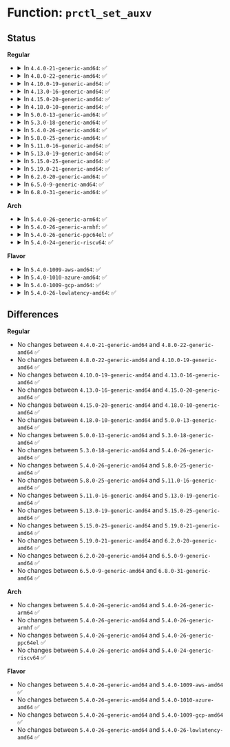 # Function: <code>prctl_set_auxv</code>

## Status
<b>Regular</b>
<ul>
<li>
<details>
<summary>In <code>4.4.0-21-generic-amd64</code>: ✅</summary>

```c
int prctl_set_auxv(struct mm_struct * mm, long unsigned int addr, long unsigned int len)
```

```json
{
  "name": "prctl_set_auxv",
  "collision_type": "Unique Static",
  "inline_type": "No",
  "funcs": [
    {
      "addr": 18446744071579444528,
      "name": "prctl_set_auxv",
      "external": false,
      "loc": "kernel/sys.c:1919",
      "file": "kernel/sys.c",
      "inline": "seen, unknown",
      "caller_inline": [],
      "caller_func": [
        "kernel/sys.c:prctl_set_mm"
      ]
    }
  ],
  "symbols": [
    {
      "addr": 18446744071579444528,
      "name": "prctl_set_auxv",
      "section": ".text",
      "bind": "STB_LOCAL",
      "size": 191
    }
  ]
}
```
</details>
</li>
<li>
<details>
<summary>In <code>4.8.0-22-generic-amd64</code>: ✅</summary>

```c
int prctl_set_auxv(struct mm_struct * mm, long unsigned int addr, long unsigned int len)
```

```json
{
  "name": "prctl_set_auxv",
  "collision_type": "Unique Static",
  "inline_type": "No",
  "funcs": [
    {
      "addr": 18446744071579457168,
      "name": "prctl_set_auxv",
      "external": false,
      "loc": "kernel/sys.c:1919",
      "file": "kernel/sys.c",
      "inline": "seen, unknown",
      "caller_inline": [],
      "caller_func": [
        "kernel/sys.c:prctl_set_mm"
      ]
    }
  ],
  "symbols": [
    {
      "addr": 18446744071579457168,
      "name": "prctl_set_auxv",
      "section": ".text",
      "bind": "STB_LOCAL",
      "size": 220
    }
  ]
}
```
</details>
</li>
<li>
<details>
<summary>In <code>4.10.0-19-generic-amd64</code>: ✅</summary>

```c
int prctl_set_auxv(struct mm_struct * mm, long unsigned int addr, long unsigned int len)
```

```json
{
  "name": "prctl_set_auxv",
  "collision_type": "Unique Static",
  "inline_type": "No",
  "funcs": [
    {
      "addr": 18446744071579477632,
      "name": "prctl_set_auxv",
      "external": false,
      "loc": "kernel/sys.c:1910",
      "file": "kernel/sys.c",
      "inline": "seen, unknown",
      "caller_inline": [],
      "caller_func": [
        "kernel/sys.c:prctl_set_mm"
      ]
    }
  ],
  "symbols": [
    {
      "addr": 18446744071579477632,
      "name": "prctl_set_auxv",
      "section": ".text",
      "bind": "STB_LOCAL",
      "size": 220
    }
  ]
}
```
</details>
</li>
<li>
<details>
<summary>In <code>4.13.0-16-generic-amd64</code>: ✅</summary>

```c
int prctl_set_auxv(struct mm_struct * mm, long unsigned int addr, long unsigned int len)
```

```json
{
  "name": "prctl_set_auxv",
  "collision_type": "Unique Static",
  "inline_type": "No",
  "funcs": [
    {
      "addr": 18446744071579465968,
      "name": "prctl_set_auxv",
      "external": false,
      "loc": "kernel/sys.c:2016",
      "file": "kernel/sys.c",
      "inline": "seen, unknown",
      "caller_inline": [],
      "caller_func": [
        "kernel/sys.c:prctl_set_mm"
      ]
    }
  ],
  "symbols": [
    {
      "addr": 18446744071579465968,
      "name": "prctl_set_auxv",
      "section": ".text",
      "bind": "STB_LOCAL",
      "size": 220
    }
  ]
}
```
</details>
</li>
<li>
<details>
<summary>In <code>4.15.0-20-generic-amd64</code>: ✅</summary>

```c
int prctl_set_auxv(struct mm_struct * mm, long unsigned int addr, long unsigned int len)
```

```json
{
  "name": "prctl_set_auxv",
  "collision_type": "Unique Static",
  "inline_type": "No",
  "funcs": [
    {
      "addr": 18446744071579493856,
      "name": "prctl_set_auxv",
      "external": false,
      "loc": "kernel/sys.c:2019",
      "file": "kernel/sys.c",
      "inline": "seen, unknown",
      "caller_inline": [],
      "caller_func": [
        "kernel/sys.c:prctl_set_mm"
      ]
    }
  ],
  "symbols": [
    {
      "addr": 18446744071579493856,
      "name": "prctl_set_auxv",
      "section": ".text",
      "bind": "STB_LOCAL",
      "size": 220
    }
  ]
}
```
</details>
</li>
<li>
<details>
<summary>In <code>4.18.0-10-generic-amd64</code>: ✅</summary>

```c
int prctl_set_auxv(struct mm_struct * mm, long unsigned int addr, long unsigned int len)
```

```json
{
  "name": "prctl_set_auxv",
  "collision_type": "Unique Static",
  "inline_type": "No",
  "funcs": [
    {
      "addr": 18446744071579521424,
      "name": "prctl_set_auxv",
      "external": false,
      "loc": "kernel/sys.c:2079",
      "file": "kernel/sys.c",
      "inline": "seen, unknown",
      "caller_inline": [],
      "caller_func": [
        "kernel/sys.c:prctl_set_mm"
      ]
    }
  ],
  "symbols": [
    {
      "addr": 18446744071579521424,
      "name": "prctl_set_auxv",
      "section": ".text",
      "bind": "STB_LOCAL",
      "size": 220
    }
  ]
}
```
</details>
</li>
<li>
<details>
<summary>In <code>5.0.0-13-generic-amd64</code>: ✅</summary>

```c
int prctl_set_auxv(struct mm_struct * mm, long unsigned int addr, long unsigned int len)
```

```json
{
  "name": "prctl_set_auxv",
  "collision_type": "Unique Static",
  "inline_type": "No",
  "funcs": [
    {
      "addr": 18446744071579557440,
      "name": "prctl_set_auxv",
      "external": false,
      "loc": "kernel/sys.c:2080",
      "file": "kernel/sys.c",
      "inline": "seen, unknown",
      "caller_inline": [],
      "caller_func": [
        "kernel/sys.c:prctl_set_mm"
      ]
    }
  ],
  "symbols": [
    {
      "addr": 18446744071579557440,
      "name": "prctl_set_auxv",
      "section": ".text",
      "bind": "STB_LOCAL",
      "size": 220
    }
  ]
}
```
</details>
</li>
<li>
<details>
<summary>In <code>5.3.0-18-generic-amd64</code>: ✅</summary>

```c
int prctl_set_auxv(struct mm_struct * mm, long unsigned int addr, long unsigned int len)
```

```json
{
  "name": "prctl_set_auxv",
  "collision_type": "Unique Static",
  "inline_type": "No",
  "funcs": [
    {
      "addr": 18446744071579581328,
      "name": "prctl_set_auxv",
      "external": false,
      "loc": "kernel/sys.c:2079",
      "file": "kernel/sys.c",
      "inline": "seen, unknown",
      "caller_inline": [],
      "caller_func": [
        "kernel/sys.c:prctl_set_mm"
      ]
    }
  ],
  "symbols": [
    {
      "addr": 18446744071579581328,
      "name": "prctl_set_auxv",
      "section": ".text",
      "bind": "STB_LOCAL",
      "size": 220
    }
  ]
}
```
</details>
</li>
<li>
<details>
<summary>In <code>5.4.0-26-generic-amd64</code>: ✅</summary>

```c
int prctl_set_auxv(struct mm_struct * mm, long unsigned int addr, long unsigned int len)
```

```json
{
  "name": "prctl_set_auxv",
  "collision_type": "Unique Static",
  "inline_type": "No",
  "funcs": [
    {
      "addr": 18446744071579607424,
      "name": "prctl_set_auxv",
      "external": false,
      "loc": "kernel/sys.c:2069",
      "file": "kernel/sys.c",
      "inline": "seen, unknown",
      "caller_inline": [],
      "caller_func": [
        "kernel/sys.c:prctl_set_mm"
      ]
    }
  ],
  "symbols": [
    {
      "addr": 18446744071579607424,
      "name": "prctl_set_auxv",
      "section": ".text",
      "bind": "STB_LOCAL",
      "size": 220
    }
  ]
}
```
</details>
</li>
<li>
<details>
<summary>In <code>5.8.0-25-generic-amd64</code>: ✅</summary>

```c
int prctl_set_auxv(struct mm_struct * mm, long unsigned int addr, long unsigned int len)
```

```json
{
  "name": "prctl_set_auxv",
  "collision_type": "Unique Static",
  "inline_type": "No",
  "funcs": [
    {
      "addr": 18446744071579639376,
      "name": "prctl_set_auxv",
      "external": false,
      "loc": "kernel/sys.c:2085",
      "file": "kernel/sys.c",
      "inline": "seen, unknown",
      "caller_inline": [],
      "caller_func": [
        "kernel/sys.c:prctl_set_mm"
      ]
    }
  ],
  "symbols": [
    {
      "addr": 18446744071579639376,
      "name": "prctl_set_auxv",
      "section": ".text",
      "bind": "STB_LOCAL",
      "size": 220
    }
  ]
}
```
</details>
</li>
<li>
<details>
<summary>In <code>5.11.0-16-generic-amd64</code>: ✅</summary>

```c
int prctl_set_auxv(struct mm_struct * mm, long unsigned int addr, long unsigned int len)
```

```json
{
  "name": "prctl_set_auxv",
  "collision_type": "Unique Static",
  "inline_type": "No",
  "funcs": [
    {
      "addr": 18446744071579619648,
      "name": "prctl_set_auxv",
      "external": false,
      "loc": "kernel/sys.c:2089",
      "file": "kernel/sys.c",
      "inline": "seen, unknown",
      "caller_inline": [],
      "caller_func": [
        "kernel/sys.c:prctl_set_mm"
      ]
    }
  ],
  "symbols": [
    {
      "addr": 18446744071579619648,
      "name": "prctl_set_auxv",
      "section": ".text",
      "bind": "STB_LOCAL",
      "size": 220
    }
  ]
}
```
</details>
</li>
<li>
<details>
<summary>In <code>5.13.0-19-generic-amd64</code>: ✅</summary>

```c
int prctl_set_auxv(struct mm_struct * mm, long unsigned int addr, long unsigned int len)
```

```json
{
  "name": "prctl_set_auxv",
  "collision_type": "Unique Static",
  "inline_type": "No",
  "funcs": [
    {
      "addr": 18446744071579628784,
      "name": "prctl_set_auxv",
      "external": false,
      "loc": "kernel/sys.c:2106",
      "file": "kernel/sys.c",
      "inline": "seen, unknown",
      "caller_inline": [],
      "caller_func": [
        "kernel/sys.c:prctl_set_mm"
      ]
    }
  ],
  "symbols": [
    {
      "addr": 18446744071579628784,
      "name": "prctl_set_auxv",
      "section": ".text",
      "bind": "STB_LOCAL",
      "size": 230
    }
  ]
}
```
</details>
</li>
<li>
<details>
<summary>In <code>5.15.0-25-generic-amd64</code>: ✅</summary>

```c
int prctl_set_auxv(struct mm_struct * mm, long unsigned int addr, long unsigned int len)
```

```json
{
  "name": "prctl_set_auxv",
  "collision_type": "Unique Static",
  "inline_type": "No",
  "funcs": [
    {
      "addr": 18446744071579705200,
      "name": "prctl_set_auxv",
      "external": false,
      "loc": "kernel/sys.c:2077",
      "file": "kernel/sys.c",
      "inline": "seen, unknown",
      "caller_inline": [],
      "caller_func": [
        "kernel/sys.c:prctl_set_mm"
      ]
    }
  ],
  "symbols": [
    {
      "addr": 18446744071579705200,
      "name": "prctl_set_auxv",
      "section": ".text",
      "bind": "STB_LOCAL",
      "size": 230
    }
  ]
}
```
</details>
</li>
<li>
<details>
<summary>In <code>5.19.0-21-generic-amd64</code>: ✅</summary>

```c
int prctl_set_auxv(struct mm_struct * mm, long unsigned int addr, long unsigned int len)
```

```json
{
  "name": "prctl_set_auxv",
  "collision_type": "Unique Static",
  "inline_type": "No",
  "funcs": [
    {
      "addr": 18446744071579797120,
      "name": "prctl_set_auxv",
      "external": false,
      "loc": "kernel/sys.c:2089",
      "file": "kernel/sys.c",
      "inline": "seen, unknown",
      "caller_inline": [],
      "caller_func": [
        "kernel/sys.c:prctl_set_mm"
      ]
    }
  ],
  "symbols": [
    {
      "addr": 18446744071579797120,
      "name": "prctl_set_auxv",
      "section": ".text",
      "bind": "STB_LOCAL",
      "size": 240
    }
  ]
}
```
</details>
</li>
<li>
<details>
<summary>In <code>6.2.0-20-generic-amd64</code>: ✅</summary>

```c
int prctl_set_auxv(struct mm_struct * mm, long unsigned int addr, long unsigned int len)
```

```json
{
  "name": "prctl_set_auxv",
  "collision_type": "Unique Static",
  "inline_type": "No",
  "funcs": [
    {
      "addr": 18446744071579933200,
      "name": "prctl_set_auxv",
      "external": false,
      "loc": "kernel/sys.c:2094",
      "file": "kernel/sys.c",
      "inline": "seen, unknown",
      "caller_inline": [],
      "caller_func": [
        "kernel/sys.c:prctl_set_mm"
      ]
    }
  ],
  "symbols": [
    {
      "addr": 18446744071579933200,
      "name": "prctl_set_auxv",
      "section": ".text",
      "bind": "STB_LOCAL",
      "size": 240
    }
  ]
}
```
</details>
</li>
<li>
<details>
<summary>In <code>6.5.0-9-generic-amd64</code>: ✅</summary>

```c
int prctl_set_auxv(struct mm_struct * mm, long unsigned int addr, long unsigned int len)
```

```json
{
  "name": "prctl_set_auxv",
  "collision_type": "Unique Static",
  "inline_type": "No",
  "funcs": [
    {
      "addr": 18446744071579983264,
      "name": "prctl_set_auxv",
      "external": false,
      "loc": "kernel/sys.c:2112",
      "file": "kernel/sys.c",
      "inline": "seen, unknown",
      "caller_inline": [],
      "caller_func": [
        "kernel/sys.c:prctl_set_mm"
      ]
    }
  ],
  "symbols": [
    {
      "addr": 18446744071579983264,
      "name": "prctl_set_auxv",
      "section": ".text",
      "bind": "STB_LOCAL",
      "size": 240
    }
  ]
}
```
</details>
</li>
<li>
<details>
<summary>In <code>6.8.0-31-generic-amd64</code>: ✅</summary>

```c
int prctl_set_auxv(struct mm_struct * mm, long unsigned int addr, long unsigned int len)
```

```json
{
  "name": "prctl_set_auxv",
  "collision_type": "Unique Static",
  "inline_type": "No",
  "funcs": [
    {
      "addr": 18446744071580022672,
      "name": "prctl_set_auxv",
      "external": false,
      "loc": "kernel/sys.c:2125",
      "file": "kernel/sys.c",
      "inline": "seen, unknown",
      "caller_inline": [],
      "caller_func": [
        "kernel/sys.c:prctl_set_mm"
      ]
    }
  ],
  "symbols": [
    {
      "addr": 18446744071580022672,
      "name": "prctl_set_auxv",
      "section": ".text",
      "bind": "STB_LOCAL",
      "size": 240
    }
  ]
}
```
</details>
</li>
</ul>
<b>Arch</b>
<ul>
<li>
<details>
<summary>In <code>5.4.0-26-generic-arm64</code>: ✅</summary>

```c
int prctl_set_auxv(struct mm_struct * mm, long unsigned int addr, long unsigned int len)
```

```json
{
  "name": "prctl_set_auxv",
  "collision_type": "Unique Static",
  "inline_type": "No",
  "funcs": [
    {
      "addr": 18446603336490768296,
      "name": "prctl_set_auxv",
      "external": false,
      "loc": "kernel/sys.c:2069",
      "file": "kernel/sys.c",
      "inline": "seen, unknown",
      "caller_inline": [],
      "caller_func": [
        "kernel/sys.c:prctl_set_mm"
      ]
    }
  ],
  "symbols": [
    {
      "addr": 18446603336490768296,
      "name": "prctl_set_auxv",
      "section": ".text",
      "bind": "STB_LOCAL",
      "size": 568
    }
  ]
}
```
</details>
</li>
<li>
<details>
<summary>In <code>5.4.0-26-generic-armhf</code>: ✅</summary>

```c
int prctl_set_auxv(struct mm_struct * mm, long unsigned int addr, long unsigned int len)
```

```json
{
  "name": "prctl_set_auxv",
  "collision_type": "Unique Static",
  "inline_type": "No",
  "funcs": [
    {
      "addr": 3224809972,
      "name": "prctl_set_auxv",
      "external": false,
      "loc": "kernel/sys.c:2069",
      "file": "kernel/sys.c",
      "inline": "seen, unknown",
      "caller_inline": [],
      "caller_func": [
        "kernel/sys.c:prctl_set_mm"
      ]
    }
  ],
  "symbols": [
    {
      "addr": 3224809972,
      "name": "prctl_set_auxv",
      "section": ".text",
      "bind": "STB_LOCAL",
      "size": 324
    }
  ]
}
```
</details>
</li>
<li>
<details>
<summary>In <code>5.4.0-26-generic-ppc64el</code>: ✅</summary>

```c
int prctl_set_auxv(struct mm_struct * mm, long unsigned int addr, long unsigned int len)
```

```json
{
  "name": "prctl_set_auxv",
  "collision_type": "Unique Static",
  "inline_type": "No",
  "funcs": [
    {
      "addr": 13835058055283597648,
      "name": "prctl_set_auxv",
      "external": false,
      "loc": "kernel/sys.c:2069",
      "file": "kernel/sys.c",
      "inline": "seen, unknown",
      "caller_inline": [],
      "caller_func": [
        "kernel/sys.c:prctl_set_mm"
      ]
    }
  ],
  "symbols": [
    {
      "addr": 13835058055283597648,
      "name": "prctl_set_auxv",
      "section": ".text",
      "bind": "STB_LOCAL",
      "size": 344
    }
  ]
}
```
</details>
</li>
<li>
<details>
<summary>In <code>5.4.0-24-generic-riscv64</code>: ✅</summary>

```c
int prctl_set_auxv(struct mm_struct * mm, long unsigned int addr, long unsigned int len)
```

```json
{
  "name": "prctl_set_auxv",
  "collision_type": "Unique Static",
  "inline_type": "No",
  "funcs": [
    {
      "addr": 18446743936271460234,
      "name": "prctl_set_auxv",
      "external": false,
      "loc": "kernel/sys.c:2069",
      "file": "kernel/sys.c",
      "inline": "seen, unknown",
      "caller_inline": [],
      "caller_func": [
        "kernel/sys.c:prctl_set_mm"
      ]
    }
  ],
  "symbols": [
    {
      "addr": 18446743936271460234,
      "name": "prctl_set_auxv",
      "section": ".text",
      "bind": "STB_LOCAL",
      "size": 200
    }
  ]
}
```
</details>
</li>
</ul>
<b>Flavor</b>
<ul>
<li>
<details>
<summary>In <code>5.4.0-1009-aws-amd64</code>: ✅</summary>

```c
int prctl_set_auxv(struct mm_struct * mm, long unsigned int addr, long unsigned int len)
```

```json
{
  "name": "prctl_set_auxv",
  "collision_type": "Unique Static",
  "inline_type": "No",
  "funcs": [
    {
      "addr": 18446744071579583728,
      "name": "prctl_set_auxv",
      "external": false,
      "loc": "kernel/sys.c:2069",
      "file": "kernel/sys.c",
      "inline": "seen, unknown",
      "caller_inline": [],
      "caller_func": [
        "kernel/sys.c:prctl_set_mm"
      ]
    }
  ],
  "symbols": [
    {
      "addr": 18446744071579583728,
      "name": "prctl_set_auxv",
      "section": ".text",
      "bind": "STB_LOCAL",
      "size": 220
    }
  ]
}
```
</details>
</li>
<li>
<details>
<summary>In <code>5.4.0-1010-azure-amd64</code>: ✅</summary>

```c
int prctl_set_auxv(struct mm_struct * mm, long unsigned int addr, long unsigned int len)
```

```json
{
  "name": "prctl_set_auxv",
  "collision_type": "Unique Static",
  "inline_type": "No",
  "funcs": [
    {
      "addr": 18446744071579512352,
      "name": "prctl_set_auxv",
      "external": false,
      "loc": "kernel/sys.c:2069",
      "file": "kernel/sys.c",
      "inline": "seen, unknown",
      "caller_inline": [],
      "caller_func": [
        "kernel/sys.c:prctl_set_mm"
      ]
    }
  ],
  "symbols": [
    {
      "addr": 18446744071579512352,
      "name": "prctl_set_auxv",
      "section": ".text",
      "bind": "STB_LOCAL",
      "size": 220
    }
  ]
}
```
</details>
</li>
<li>
<details>
<summary>In <code>5.4.0-1009-gcp-amd64</code>: ✅</summary>

```c
int prctl_set_auxv(struct mm_struct * mm, long unsigned int addr, long unsigned int len)
```

```json
{
  "name": "prctl_set_auxv",
  "collision_type": "Unique Static",
  "inline_type": "No",
  "funcs": [
    {
      "addr": 18446744071579581008,
      "name": "prctl_set_auxv",
      "external": false,
      "loc": "kernel/sys.c:2069",
      "file": "kernel/sys.c",
      "inline": "seen, unknown",
      "caller_inline": [],
      "caller_func": [
        "kernel/sys.c:prctl_set_mm"
      ]
    }
  ],
  "symbols": [
    {
      "addr": 18446744071579581008,
      "name": "prctl_set_auxv",
      "section": ".text",
      "bind": "STB_LOCAL",
      "size": 220
    }
  ]
}
```
</details>
</li>
<li>
<details>
<summary>In <code>5.4.0-26-lowlatency-amd64</code>: ✅</summary>

```c
int prctl_set_auxv(struct mm_struct * mm, long unsigned int addr, long unsigned int len)
```

```json
{
  "name": "prctl_set_auxv",
  "collision_type": "Unique Static",
  "inline_type": "No",
  "funcs": [
    {
      "addr": 18446744071579608208,
      "name": "prctl_set_auxv",
      "external": false,
      "loc": "kernel/sys.c:2069",
      "file": "kernel/sys.c",
      "inline": "seen, unknown",
      "caller_inline": [],
      "caller_func": [
        "kernel/sys.c:prctl_set_mm"
      ]
    }
  ],
  "symbols": [
    {
      "addr": 18446744071579608208,
      "name": "prctl_set_auxv",
      "section": ".text",
      "bind": "STB_LOCAL",
      "size": 218
    }
  ]
}
```
</details>
</li>
</ul>

## Differences
<b>Regular</b>
<ul>
<li>
No changes between <code>4.4.0-21-generic-amd64</code> and <code>4.8.0-22-generic-amd64</code> ✅
</li>
<li>
No changes between <code>4.8.0-22-generic-amd64</code> and <code>4.10.0-19-generic-amd64</code> ✅
</li>
<li>
No changes between <code>4.10.0-19-generic-amd64</code> and <code>4.13.0-16-generic-amd64</code> ✅
</li>
<li>
No changes between <code>4.13.0-16-generic-amd64</code> and <code>4.15.0-20-generic-amd64</code> ✅
</li>
<li>
No changes between <code>4.15.0-20-generic-amd64</code> and <code>4.18.0-10-generic-amd64</code> ✅
</li>
<li>
No changes between <code>4.18.0-10-generic-amd64</code> and <code>5.0.0-13-generic-amd64</code> ✅
</li>
<li>
No changes between <code>5.0.0-13-generic-amd64</code> and <code>5.3.0-18-generic-amd64</code> ✅
</li>
<li>
No changes between <code>5.3.0-18-generic-amd64</code> and <code>5.4.0-26-generic-amd64</code> ✅
</li>
<li>
No changes between <code>5.4.0-26-generic-amd64</code> and <code>5.8.0-25-generic-amd64</code> ✅
</li>
<li>
No changes between <code>5.8.0-25-generic-amd64</code> and <code>5.11.0-16-generic-amd64</code> ✅
</li>
<li>
No changes between <code>5.11.0-16-generic-amd64</code> and <code>5.13.0-19-generic-amd64</code> ✅
</li>
<li>
No changes between <code>5.13.0-19-generic-amd64</code> and <code>5.15.0-25-generic-amd64</code> ✅
</li>
<li>
No changes between <code>5.15.0-25-generic-amd64</code> and <code>5.19.0-21-generic-amd64</code> ✅
</li>
<li>
No changes between <code>5.19.0-21-generic-amd64</code> and <code>6.2.0-20-generic-amd64</code> ✅
</li>
<li>
No changes between <code>6.2.0-20-generic-amd64</code> and <code>6.5.0-9-generic-amd64</code> ✅
</li>
<li>
No changes between <code>6.5.0-9-generic-amd64</code> and <code>6.8.0-31-generic-amd64</code> ✅
</li>
</ul>
<b>Arch</b>
<ul>
<li>
No changes between <code>5.4.0-26-generic-amd64</code> and <code>5.4.0-26-generic-arm64</code> ✅
</li>
<li>
No changes between <code>5.4.0-26-generic-amd64</code> and <code>5.4.0-26-generic-armhf</code> ✅
</li>
<li>
No changes between <code>5.4.0-26-generic-amd64</code> and <code>5.4.0-26-generic-ppc64el</code> ✅
</li>
<li>
No changes between <code>5.4.0-26-generic-amd64</code> and <code>5.4.0-24-generic-riscv64</code> ✅
</li>
</ul>
<b>Flavor</b>
<ul>
<li>
No changes between <code>5.4.0-26-generic-amd64</code> and <code>5.4.0-1009-aws-amd64</code> ✅
</li>
<li>
No changes between <code>5.4.0-26-generic-amd64</code> and <code>5.4.0-1010-azure-amd64</code> ✅
</li>
<li>
No changes between <code>5.4.0-26-generic-amd64</code> and <code>5.4.0-1009-gcp-amd64</code> ✅
</li>
<li>
No changes between <code>5.4.0-26-generic-amd64</code> and <code>5.4.0-26-lowlatency-amd64</code> ✅
</li>
</ul>
